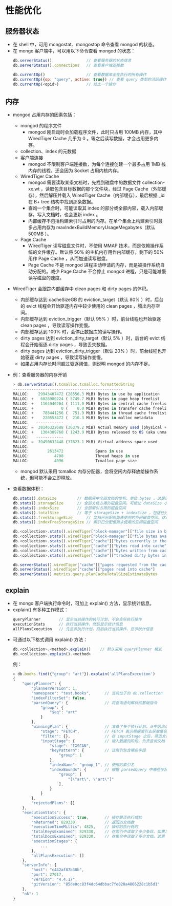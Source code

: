 # 性能优化

## 服务器状态

- 在 shell 中，可用 mongostat、mongostop 命令查看 mongod 的状态。
- 在 mongo 客户端中，可以用以下命令查看 mongod 的状态：
  ```js
  db.serverStatus()               // 查看服务器的状态信息
  db.serverStatus().connections   // 查看客户端连接数

  db.currentOp()                  // 查看数据库正在执行的所有操作
  db.currentOp({op: "query", active: true}) // 查看 query 类型的活跃操作
  db.currentOp(<opid>)            // 终止一个操作
  ```

## 内存

- mongod 占用内存的因素包括：
  - mongod 的程序文件
    - mongod 刚启动时会加载程序文件，此时只占用 100MB 内存，其中 WiredTiger Cache 几乎为 0 。等之后读写数据，才会占用更多内存。
  - collection、index 的元数据
  - 客户端连接
    - mongod 不限制客户端连接数，为每个连接创建一个最多占用 1MB 栈内存的线程。还会因为 Socket 占用内核内存。
  - WiredTiger Cache
    - mongod 需要读取某条文档时，先找到磁盘中的数据文件 collection-xx.wt ，读取包含目标数据的那个文件块，经过 Page Cache（外部缓存），然后解压并载入 WiredTiger Cache（内部缓存），最后根据 _id 在 B+ tree 结构中找到那条数据。
    - 查询一个集合时，可能读取其 index 的部分或全部内容，载入内部缓存。写入文档时，也会更新 index 。
    - 内部缓存不包括构建索引时占用的内存。在单个集合上构建索引时最多占用内存为 maxIndexBuildMemoryUsageMegabytes（默认 500MB ）。
  - Page Cache
    - WiredTiger 读写磁盘文件时，不使用 MMAP 技术，而是依赖操作系统的文件缓存。默认将 50% 的主机内存用作内部缓存，剩下的 50% 用作 Page Cache ，从而加速读写磁盘。
    - Page Cache 不是 mongod 进程主动申请的内存，而是被操作系统自动分配的。减少 Page Cache 不会停止 mongod 进程，只是可能减慢读写磁盘的速度。

- WiredTiger 会跟踪内部缓存中 clean pages 和 dirty pages 的体积。
  - 内部缓存达到 cacheSizeGB 的 eviction_target（默认 80% ）时，后台的 evict 线程会开始驱逐内存中较少使用的 clean pages ，腾出内存空间。
  - 内部缓存达到 eviction_trigger（默认 95% ）时，前台线程也开始驱逐 clean pages ，导致读写操作变慢。
  - 内部缓存达到 100% 时，会停止数据库的读写操作。
  - dirty pages 达到 eviction_dirty_target（默认 5% ）时，后台的 evict 线程会开始驱逐 dirty pages ，导致丢失数据。
  - dirty pages 达到 eviction_dirty_trigger（默认 20% ）时，前台线程也开始驱逐 dirty pages ，导致读写操作变慢。
  - 如果占用内存长时间超过驱逐阈值，则说明 mongod 的内存不足。

- 例：查看服务器的内存开销
  ```js
  > db.serverStatus().tcmalloc.tcmalloc.formattedString
  ------------------------------------------------
  MALLOC:    29943407472 (28556.3 MiB) Bytes in use by application        // mongod 进程正在使用的内存，用于存放文档、索引等数据
  MALLOC: +   6028980224 ( 5749.7 MiB) Bytes in page heap freelist        // 堆内存中的空闲空间
  MALLOC: +   1164940264 ( 1111.0 MiB) Bytes in central cache freelist
  MALLOC: +            0 (    0.0 MiB) Bytes in transfer cache freelist   // transfer cache 用于在 central cache 与 thread cache 之间传输数据
  MALLOC: +    788441256 (  751.9 MiB) Bytes in thread cache freelists
  MALLOC: +    220553472 (  210.3 MiB) Bytes in malloc metadata
  MALLOC:   ------------
  MALLOC: =  38146322688 (36379.2 MiB) Actual memory used (physical + swap) // mongod 进程在操作系统中占用的内存，等于上面几项内存之和
  MALLOC: +   1304309760 ( 1243.9 MiB) Bytes released to OS (aka unmapped)
  MALLOC:   ------------
  MALLOC: =  39450632448 (37623.1 MiB) Virtual address space used
  MALLOC:
  MALLOC:        2613472              Spans in use
  MALLOC:           4708              Thread heaps in use
  MALLOC:           4096              Tcmalloc page size
  ```
  - mongod 默认采用 tcmalloc 内存分配器，会将空闲内存释放给操作系统，但可能不会立即释放。

- 查看数据体积：
  ```js
  db.stats().dataSize         // 数据库中全部文档的体积，单位 bytes 。这是读取到内存时的体积，没有压缩
  db.stats().storageSize      // 全部文档占用的磁盘空间。可能比 dataSize 小，因为 WiredTiger 存储引擎默认进行压缩。也可能比 dataSize 大，因为删除的文档不会释放磁盘空间
  db.stats().indexSize        // 全部索引占用的磁盘空间
  db.stats().totalSize        // 等于 storageSize + indexSize ，包括已分配但尚未使用的空闲磁盘空间
  db.stats().freeStorageSize      // 文档已分配但尚未使用的空闲磁盘空间。这是 Mongo v5.0 新增的监控指标
  db.stats().indexFreeStorageSize // 索引已分配但尚未使用的空闲磁盘空间

  db.<collection>.stats().wiredTiger["block-manager"]["file size in bytes"]             // 集合占用的磁盘空间
  db.<collection>.stats().wiredTiger["block-manager"]["file bytes available for reuse"] // 集合占用的磁盘空间中，标记为 deleted 的空间
  db.<collection>.stats().wiredTiger["cache"]["bytes currently in the cache"]           // 集合占用的内存体积
  db.<collection>.stats().wiredTiger["cache"]["bytes read into cache"]                  // 累计从磁盘读取到内存的数据体积
  db.<collection>.stats().wiredTiger["cache"]["bytes written from cache"]               // 累计从内存写入磁盘的数据体积
  db.<collection>.stats().wiredTiger["cache"]["tracked dirty bytes in the cache"]       // 内存中的脏页数

  db.serverStatus().wiredTiger["cache"]["pages requested from the cache"]     // 累计从内存读取的数据量。如果查询的数据在内存中不存在，则需要从磁盘读取
  db.serverStatus().wiredTiger["cache"]["pages read into cache"]              // 累计从磁盘读入内存的数据量
  db.serverStatus().metrics.query.planCacheTotalSizeEstimateBytes             // planCache 占用的内存
  ```

## explain

- 在 mongo 客户端执行命令时，可加上 explain() 方法，显示统计信息。
- explain() 有多种工作模式：
  ```js
  queryPlanner        // 显示当前操作的执行计划，不会实际执行操作
  executionStats      // 执行当前操作，然后显示统计信息
  allPlansExecution   // 先显示执行计划，然后执行当前操作、显示统计信息
  ```
- 可通过以下格式调用 explain() 方法：
  ```js
  db.<collection>.<method>.explain()    // 默认采用 queryPlanner 模式
  db.<collection>.explain().<method>
  ```
  例：
  ```js
  > db.books.find({"group": "art"}).explain('allPlansExecution')
  {
      "queryPlanner": {
          "plannerVersion": 1,
          "namespace": "test.books",      // 当前位于的 db.collection
          "indexFilterSet": false,
          "parsedQuery": {                // 将查询语句解析成基础指令
              "group": {
                  "$eq": "art"
              }
          },
          "winningPlan": {                // 准备了多个执行计划，从中选出效率最高的一个计划来执行，其它计划记录到 rejectedPlans 字段
              "stage": "FETCH",           // FETCH 表示根据索引去获取集合中的文档。IXSCAN 表示读取索引。COLLSCAN 表示全表扫描，不使用索引。IDHACK 表示根据 _id 直接获取文档，不使用索引
              "filter": {},               // 在 inputStage 之后，筛选文档
              "inputStage": {             // 输入数据的阶段，负责查询文档
                  "stage": "IXSCAN",
                  "keyPattern": {         // 该索引包含哪些字段
                      "group": 1
                  },
                  "indexName": "group_1", // 使用的索引名
                  "indexBounds": {        // 根据 parsedQuery 中哪些字段的取值上下边界，来读取索引
                      "group": [
                          "[\"art\", \"art\"]"
                      ],
                  }
              }
          },
          "rejectedPlans": []
      },
      "executionStats": {
          "executionSuccess": true,       // 操作是否执行成功
          "nReturned": 829330,            // 返回的文档数
          "executionTimeMillis": 4825,    // 操作的执行耗时
          "totalKeysExamined": 829330,    // 在索引中读取了多少条目。如果为 0 ，说明没有使用索引，或在索引中没有查询到匹配的文档
          "totalDocsExamined": 829330,    // 在集合中读取了多少文档。这里 totalDocsExamined 等于 nReturned ，说明成功用索引提高了查询效率，没有读取无关的文档
          "executionStages": {
              ...
          },
          "allPlansExecution": []
      },
      "serverInfo": {
          "host": "c442af87b30b",
          "port": 27017,
          "version": "4.4.17",
          "gitVersion": "85de0cc83f4dc64dbbac7fe028a4866228c1b5d1"
      },
      "ok": 1
  }
  ```
